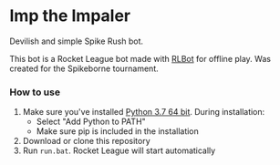 # Imp the Impaler
Devilish and simple Spike Rush bot.

This bot is a Rocket League bot made with [RLBot](rlbot.org) for offline play. Was created for the Spikeborne tournament.

### How to use

1. Make sure you've installed [Python 3.7 64 bit](https://www.python.org/downloads/). During installation:
   - Select "Add Python to PATH"
   - Make sure pip is included in the installation
1. Download or clone this repository
1. Run `run.bat`. Rocket League will start automatically
